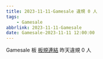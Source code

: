 ```yaml
---
title: 2023-11-11-Gamesale 違規 0 人
tags:
    - Gamesale
abbrlink: 2023-11-11-Gamesale
date: Gamesale-2023-11-11 12:00:00
---
```

Gamesale 板 [板規連結](https://www.ptt.cc/bbs/Gossiping/M.1637425085.A.07D.html)
昨天違規 0 人
